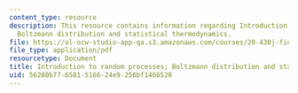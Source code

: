```yaml
---
content_type: resource
description: This resource contains information regarding Introduction to random processes;
  Boltzmann distribution and statistical thermodynamics.
file: https://ol-ocw-studio-app-qa.s3.amazonaws.com/courses/20-430j-fields-forces-and-flows-in-biological-systems-fall-2015/56280b776581516624e9256bf1466520_MIT20_430JF15_Lecture2.pdf
file_type: application/pdf
resourcetype: Document
title: Introduction to random processes; Boltzmann distribution and statistical
uid: 56280b77-6581-5166-24e9-256bf1466520
---
```

